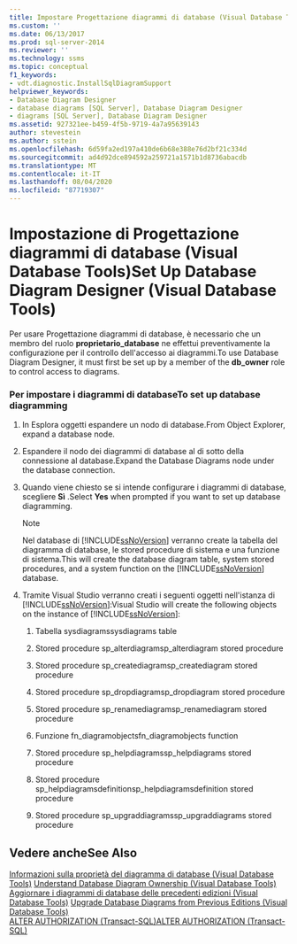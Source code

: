 ```yaml
---
title: Impostare Progettazione diagrammi di database (Visual Database Tools) | Microsoft Docs
ms.custom: ''
ms.date: 06/13/2017
ms.prod: sql-server-2014
ms.reviewer: ''
ms.technology: ssms
ms.topic: conceptual
f1_keywords:
- vdt.diagnostic.InstallSqlDiagramSupport
helpviewer_keywords:
- Database Diagram Designer
- database diagrams [SQL Server], Database Diagram Designer
- diagrams [SQL Server], Database Diagram Designer
ms.assetid: 927321ee-b459-4f5b-9719-4a7a95639143
author: stevestein
ms.author: sstein
ms.openlocfilehash: 6d59fa2ed197a410de6b68e388e76d2bf21c334d
ms.sourcegitcommit: ad4d92dce894592a259721a1571b1d8736abacdb
ms.translationtype: MT
ms.contentlocale: it-IT
ms.lasthandoff: 08/04/2020
ms.locfileid: "87719307"
---
```

# <a name="set-up-database-diagram-designer-visual-database-tools"></a><span data-ttu-id="0eb47-102">Impostazione di Progettazione diagrammi di database (Visual Database Tools)</span><span class="sxs-lookup"><span data-stu-id="0eb47-102">Set Up Database Diagram Designer (Visual Database Tools)</span></span>
  <span data-ttu-id="0eb47-103">Per usare Progettazione diagrammi di database, è necessario che un membro del ruolo **proprietario_database** ne effettui preventivamente la configurazione per il controllo dell'accesso ai diagrammi.</span><span class="sxs-lookup"><span data-stu-id="0eb47-103">To use Database Diagram Designer, it must first be set up by a member of the **db_owner** role to control access to diagrams.</span></span>  
  
### <a name="to-set-up-database-diagramming"></a><span data-ttu-id="0eb47-104">Per impostare i diagrammi di database</span><span class="sxs-lookup"><span data-stu-id="0eb47-104">To set up database diagramming</span></span>  
  
1.  <span data-ttu-id="0eb47-105">In Esplora oggetti espandere un nodo di database.</span><span class="sxs-lookup"><span data-stu-id="0eb47-105">From Object Explorer, expand a database node.</span></span>  
  
2.  <span data-ttu-id="0eb47-106">Espandere il nodo dei diagrammi di database al di sotto della connessione al database.</span><span class="sxs-lookup"><span data-stu-id="0eb47-106">Expand the Database Diagrams node under the database connection.</span></span>  
  
3.  <span data-ttu-id="0eb47-107">Quando viene chiesto se si intende configurare i diagrammi di database, scegliere **Sì** .</span><span class="sxs-lookup"><span data-stu-id="0eb47-107">Select **Yes** when prompted if you want to set up database diagramming.</span></span>  
  
    > [!NOTE]  
    >  <span data-ttu-id="0eb47-108">Nel database di [!INCLUDE[ssNoVersion](../../includes/ssnoversion-md.md)] verranno create la tabella del diagramma di database, le stored procedure di sistema e una funzione di sistema.</span><span class="sxs-lookup"><span data-stu-id="0eb47-108">This will create the database diagram table, system stored procedures, and a system function on the [!INCLUDE[ssNoVersion](../../includes/ssnoversion-md.md)] database.</span></span>  
  
4.  <span data-ttu-id="0eb47-109">Tramite Visual Studio verranno creati i seguenti oggetti nell'istanza di [!INCLUDE[ssNoVersion](../../includes/ssnoversion-md.md)]:</span><span class="sxs-lookup"><span data-stu-id="0eb47-109">Visual Studio will create the following objects on the instance of [!INCLUDE[ssNoVersion](../../includes/ssnoversion-md.md)]:</span></span>  
  
    1.  <span data-ttu-id="0eb47-110">Tabella sysdiagrams</span><span class="sxs-lookup"><span data-stu-id="0eb47-110">sysdiagrams table</span></span>  
  
    2.  <span data-ttu-id="0eb47-111">Stored procedure sp_alterdiagram</span><span class="sxs-lookup"><span data-stu-id="0eb47-111">sp_alterdiagram stored procedure</span></span>  
  
    3.  <span data-ttu-id="0eb47-112">Stored procedure sp_creatediagram</span><span class="sxs-lookup"><span data-stu-id="0eb47-112">sp_creatediagram stored procedure</span></span>  
  
    4.  <span data-ttu-id="0eb47-113">Stored procedure sp_dropdiagram</span><span class="sxs-lookup"><span data-stu-id="0eb47-113">sp_dropdiagram stored procedure</span></span>  
  
    5.  <span data-ttu-id="0eb47-114">Stored procedure sp_renamediagram</span><span class="sxs-lookup"><span data-stu-id="0eb47-114">sp_renamediagram stored procedure</span></span>  
  
    6.  <span data-ttu-id="0eb47-115">Funzione fn_diagramobjects</span><span class="sxs-lookup"><span data-stu-id="0eb47-115">fn_diagramobjects function</span></span>  
  
    7.  <span data-ttu-id="0eb47-116">Stored procedure sp_helpdiagrams</span><span class="sxs-lookup"><span data-stu-id="0eb47-116">sp_helpdiagrams stored procedure</span></span>  
  
    8.  <span data-ttu-id="0eb47-117">Stored procedure sp_helpdiagramsdefinition</span><span class="sxs-lookup"><span data-stu-id="0eb47-117">sp_helpdiagramsdefinition stored procedure</span></span>  
  
    9. <span data-ttu-id="0eb47-118">Stored procedure sp_upgraddiagrams</span><span class="sxs-lookup"><span data-stu-id="0eb47-118">sp_upgraddiagrams stored procedure</span></span>  
  
## <a name="see-also"></a><span data-ttu-id="0eb47-119">Vedere anche</span><span class="sxs-lookup"><span data-stu-id="0eb47-119">See Also</span></span>  
 <span data-ttu-id="0eb47-120">[Informazioni sulla proprietà del diagramma di database &#40;Visual Database Tools&#41;](visual-database-tools.md) </span><span class="sxs-lookup"><span data-stu-id="0eb47-120">[Understand Database Diagram Ownership &#40;Visual Database Tools&#41;](visual-database-tools.md) </span></span>  
 <span data-ttu-id="0eb47-121">[Aggiornare i diagrammi di database delle precedenti edizioni &#40;Visual Database Tools&#41;](upgrade-database-diagrams-from-previous-editions-visual-database-tools.md) </span><span class="sxs-lookup"><span data-stu-id="0eb47-121">[Upgrade Database Diagrams from Previous Editions &#40;Visual Database Tools&#41;](upgrade-database-diagrams-from-previous-editions-visual-database-tools.md) </span></span>  
 [<span data-ttu-id="0eb47-122">ALTER AUTHORIZATION &#40;Transact-SQL&#41;</span><span class="sxs-lookup"><span data-stu-id="0eb47-122">ALTER AUTHORIZATION &#40;Transact-SQL&#41;</span></span>](/sql/t-sql/statements/alter-authorization-transact-sql)  
  
  
